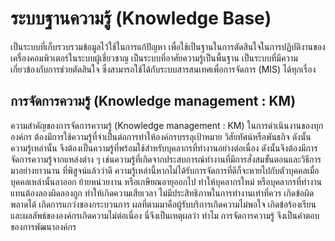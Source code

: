 ระบบฐานความรู้ (Knowledge Base)
===

เป็นระบบที่เก็บรวบรวมข้อมูลไว้ใช้ในการแก้ปัญหา เพื่อใช้เป็นฐานในการตัดสินใจในการปฏิบัติงานของเครื่องคอมพิวเตอร์ในระบบผู้เชี่ยวชาญ เป็นระบบที่อาศัยความรู้เป็นพื้นฐาน เป็นระบบที่มีความเกี่ยวข้องกับการช่วยตัดสินใจ ซึ่งสามารถใช้ได้กับระบบสารสนเทศเพื่อการจัดการ (MIS) ได้ทุกเรื่อง

## การจัดการความรู้ (Knowledge management : KM)

ความสำคัญของการจัดการความรู้ (Knowledge management : KM)  ในการดำเนินงานของทุกองค์กร ต้องมีการใช้ความรู้ที่จำเป็นต่อการทำให้องค์กรบรรลุเป้าหมาย วิสัยทัศน์หรือพันธกิจ ดังนั้นความรู้เหล่านั้น จึงต้องเป็นความรู้ที่พร้อมใช้สำหรับบุคลากรที่ทำงานอย่างต่อเนื่อง ดังนั้นจึงต้องมีการจัดการความรู้จากแหล่งต่าง ๆ เช่นความรู้ที่เกิดจากประสบการณ์ทำงานที่มีการสั่งสมขั้นตอนและวิธีการมาอย่างยาวนาน ที่พิสูจน์แล้วว่าดี ความรู้เหล่านี้หากไม่ได้รับการจัดการที่ดีก็จะหายไปกับตัวบุคคลเมื่อบุคคลเหล่านั้นลาออก ย้ายหน่วยงาน หรือเกษียณอายุออกไป ทำให้บุคลากรใหม่ หรือบุคลากรที่ทำงานแทนต้องลองผิดลองถูก ทำให้เกิดความเสียเวลา ไม่มีประสิทธิภาพในการทำงานเท่าที่ควร เกิดข้อผิดพลาดได้ เกิดการแกว่งของกระบวนการ ผลที่ตามมาคือผู้รับบริการเกิดความไม่พอใจ เกิดข้อร้องเรียน และผลลัพธ์ขององค์กรเกิดความไม่ต่อเนื่อง นี่จึงเป็นเหตุผลว่า ทำไม การจัดการความรู้ จึงเป็นคำตอบของการพัฒนาองค์กร 